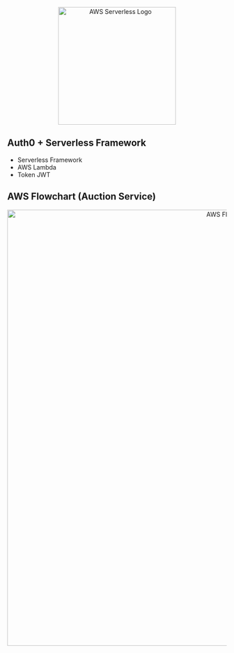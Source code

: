<p align="center">
  <a href="http://" target="blank"><img src="https://logovtor.com/wp-content/uploads/2020/10/auth0-inc-logo-vector.png" width="270" alt="AWS Serverless Logo" /></a>
</p>

## Auth0 + Serverless Framework

-  Serverless Framework
-  AWS Lambda
-  Token JWT

## AWS Flowchart (Auction Service)

<p align="center">
  <a href="http://" target="blank"><img src="https://i.postimg.cc/NFtJ6wT8/auth-diagram.png" width="1000" alt="AWS Flowchart" /></a>
</p>
